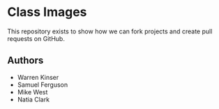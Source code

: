 # Class Images

This repository exists to show how we can fork projects and create pull requests on GitHub.

## Authors
- Warren Kinser
- Samuel Ferguson
- Mike West
- Natia Clark
